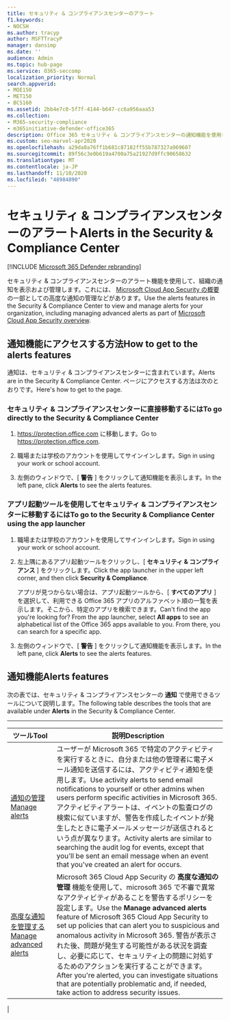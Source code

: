 ```yaml
---
title: セキュリティ & コンプライアンスセンターのアラート
f1.keywords:
- NOCSH
ms.author: tracyp
author: MSFTTracyP
manager: dansimp
ms.date: ''
audience: Admin
ms.topic: hub-page
ms.service: O365-seccomp
localization_priority: Normal
search.appverid:
- MOE150
- MET150
- BCS160
ms.assetid: 2bb4e7c0-5f7f-4144-b647-cc6a956aaa53
ms.collection:
- M365-security-compliance
- m365initiative-defender-office365
description: Office 365 セキュリティ & コンプライアンスセンターの通知機能を使用して、アラートの表示と管理を行う方法について説明します。詳細な通知の管理を含みます。
ms.custom: seo-marvel-apr2020
ms.openlocfilehash: a29da0a76ff1b681c87182ff55b787327a969607
ms.sourcegitcommit: 89f56c3e0b619a4700a75a21927d9ffc90658632
ms.translationtype: MT
ms.contentlocale: ja-JP
ms.lasthandoff: 11/10/2020
ms.locfileid: "48984890"
---
```

# <a name="alerts-in-the-security--compliance-center"></a><span data-ttu-id="67752-103">セキュリティ & コンプライアンスセンターのアラート</span><span class="sxs-lookup"><span data-stu-id="67752-103">Alerts in the Security & Compliance Center</span></span>

[!INCLUDE [Microsoft 365 Defender rebranding](../includes/microsoft-defender-for-office.md)]


<span data-ttu-id="67752-104">セキュリティ & コンプライアンスセンターのアラート機能を使用して、組織の通知を表示および管理します。これには、 [Microsoft Cloud App Security の概要](https://docs.microsoft.com/cloud-app-security/what-is-cloud-app-security)の一部としての高度な通知の管理などがあります。</span><span class="sxs-lookup"><span data-stu-id="67752-104">Use the alerts features in the Security & Compliance Center to view and manage alerts for your organization, including managing advanced alerts as part of [Microsoft Cloud App Security overview](https://docs.microsoft.com/cloud-app-security/what-is-cloud-app-security).</span></span>

## <a name="how-to-get-to-the-alerts-features"></a><span data-ttu-id="67752-105">通知機能にアクセスする方法</span><span class="sxs-lookup"><span data-stu-id="67752-105">How to get to the alerts features</span></span>

<span data-ttu-id="67752-106">通知は、セキュリティ & コンプライアンスセンターに含まれています。</span><span class="sxs-lookup"><span data-stu-id="67752-106">Alerts are in the Security & Compliance Center.</span></span> <span data-ttu-id="67752-107">ページにアクセスする方法は次のとおりです。</span><span class="sxs-lookup"><span data-stu-id="67752-107">Here's how to get to the page.</span></span>

### <a name="to-go-directly-to-the-security--compliance-center"></a><span data-ttu-id="67752-108">セキュリティ & コンプライアンスセンターに直接移動するには</span><span class="sxs-lookup"><span data-stu-id="67752-108">To go directly to the Security & Compliance Center</span></span>

1. <span data-ttu-id="67752-109"><https://protection.office.com> に移動します。</span><span class="sxs-lookup"><span data-stu-id="67752-109">Go to <https://protection.office.com>.</span></span>

2. <span data-ttu-id="67752-110">職場または学校のアカウントを使用してサインインします。</span><span class="sxs-lookup"><span data-stu-id="67752-110">Sign in using your work or school account.</span></span>

3. <span data-ttu-id="67752-111">左側のウィンドウで、[ **警告** ] をクリックして通知機能を表示します。</span><span class="sxs-lookup"><span data-stu-id="67752-111">In the left pane, click **Alerts** to see the alerts features.</span></span>

### <a name="to-go-to-the-security--compliance-center-using-the-app-launcher"></a><span data-ttu-id="67752-112">アプリ起動ツールを使用してセキュリティ & コンプライアンスセンターに移動するには</span><span class="sxs-lookup"><span data-stu-id="67752-112">To go to the Security & Compliance Center using the app launcher</span></span>

1. <span data-ttu-id="67752-113">職場または学校のアカウントを使用してサインインします。</span><span class="sxs-lookup"><span data-stu-id="67752-113">Sign in using your work or school account.</span></span>

2. <span data-ttu-id="67752-114">左上隅にあるアプリ起動ツールをクリックし、[ **セキュリティ & コンプライアンス** ] をクリックします。</span><span class="sxs-lookup"><span data-stu-id="67752-114">Click the app launcher in the upper left corner, and then click **Security & Compliance**.</span></span>

   <span data-ttu-id="67752-p102">アプリが見つからない場合は、アプリ起動ツールから、[ **すべてのアプリ** ] を選択して、利用できる Office 365 アプリのアルファベット順の一覧を表示します。そこから、特定のアプリを検索できます。</span><span class="sxs-lookup"><span data-stu-id="67752-p102">Can't find the app you're looking for? From the app launcher, select **All apps** to see an alphabetical list of the Office 365 apps available to you. From there, you can search for a specific app.</span></span>

3. <span data-ttu-id="67752-118">左側のウィンドウで、[ **警告** ] をクリックして通知機能を表示します。</span><span class="sxs-lookup"><span data-stu-id="67752-118">In the left pane, click **Alerts** to see the alerts features.</span></span>

## <a name="alerts-features"></a><span data-ttu-id="67752-119">通知機能</span><span class="sxs-lookup"><span data-stu-id="67752-119">Alerts features</span></span>

<span data-ttu-id="67752-120">次の表では、セキュリティ & コンプライアンスセンターの **通知** で使用できるツールについて説明します。</span><span class="sxs-lookup"><span data-stu-id="67752-120">The following table describes the tools that are available under **Alerts** in the Security & Compliance Center.</span></span>

****

|<span data-ttu-id="67752-121">ツール</span><span class="sxs-lookup"><span data-stu-id="67752-121">Tool</span></span>|<span data-ttu-id="67752-122">説明</span><span class="sxs-lookup"><span data-stu-id="67752-122">Description</span></span>|
|---|---|
|[<span data-ttu-id="67752-123">通知の管理</span><span class="sxs-lookup"><span data-stu-id="67752-123">Manage alerts</span></span>](../../compliance/create-activity-alerts.md)|<span data-ttu-id="67752-124">ユーザーが Microsoft 365 で特定のアクティビティを実行するときに、自分または他の管理者に電子メール通知を送信するには、アクティビティ通知を使用します。</span><span class="sxs-lookup"><span data-stu-id="67752-124">Use activity alerts to send email notifications to yourself or other admins when users perform specific activities in Microsoft 365.</span></span> <span data-ttu-id="67752-125">アクティビティアラートは、イベントの監査ログの検索に似ていますが、警告を作成したイベントが発生したときに電子メールメッセージが送信されるという点が異なります。</span><span class="sxs-lookup"><span data-stu-id="67752-125">Activity alerts are similar to searching the audit log for events, except that you'll be sent an email message when an event that you've created an alert for occurs.</span></span>|
|[<span data-ttu-id="67752-126">高度な通知を管理する</span><span class="sxs-lookup"><span data-stu-id="67752-126">Manage advanced alerts</span></span>](https://docs.microsoft.com/cloud-app-security/what-is-cloud-app-security)|<span data-ttu-id="67752-127">Microsoft 365 Cloud App Security の **高度な通知の管理** 機能を使用して、microsoft 365 で不審で異常なアクティビティがあることを警告するポリシーを設定します。</span><span class="sxs-lookup"><span data-stu-id="67752-127">Use the **Manage advanced alerts** feature of Microsoft 365 Cloud App Security to set up policies that can alert you to suspicious and anomalous activity in Microsoft 365.</span></span> <span data-ttu-id="67752-128">警告が表示された後、問題が発生する可能性がある状況を調査し、必要に応じて、セキュリティ上の問題に対処するためのアクションを実行することができます。</span><span class="sxs-lookup"><span data-stu-id="67752-128">After you're alerted, you can investigate situations that are potentially problematic and, if needed, take action to address security issues.</span></span>|
|
